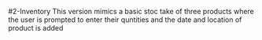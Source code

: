 #2-Inventory
This version mimics a basic stoc take of three products where the user is prompted to enter their quntities and the date and location of product is added